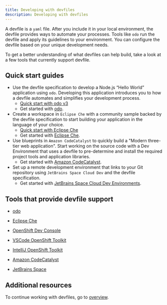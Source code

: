 ```yaml
---
title: Developing with devfiles
description: Developing with devfiles
---
```


A devfile is a `yaml` file. After you include it in your local
environment, the devfile provides ways to automate your processes. Tools
like `odo` run the devfile and apply its guidelines to your environment.
You can configure the devfile based on your unique development needs.

To get a better understanding of what devfiles can help build, take a look at a few tools that currently support devfile.

## Quick start guides

- Use the devfile specification to develop a Node.js “Hello World”
application using `odo`. Developing this application introduces you to how a devfile
automates and simplifies your development process.
    - [Quick start with odo v3](./quickstart-odo)
    - Get started with [odo](https://odo.dev/docs/user-guides/quickstart/nodejs).
- Create a workspace in `Eclipse Che` with a community sample backed by the devfile specification to start building your application in the language of your choice.
    - [Quick start with Eclipse Che](./quickstart-che)
    - Get started with [Eclipse Che](https://www.eclipse.org/che/).
- Use blueprints in `Amazon CodeCatalyst` to quickly build a "Modern three-tier web application". Start working on the source code with a Dev Environment that uses a devfile to pre-determine and install the required project tools and application libraries.
    - Get started with [Amazon CodeCatalyst](https://docs.aws.amazon.com/codecatalyst/latest/userguide/getting-started-template-project.html).
- Set up a remote development environment that links to your Git repository using `JetBrains Space Cloud Dev` and the devfile specification.
    - Get started with [JetBrains Space Cloud Dev Environments](https://blog.jetbrains.com/space/2022/10/26/get-started-with-space-dev-environments/).


## Tools that provide devfile support

- [odo](https://odo.dev/)

- [Eclipse Che](https://medium.com/eclipse-che-blog/devfile-v2-and-ide-plug-ins-in-eclipse-che-7a560ae724b1)

- [OpenShift Dev Console](https://github.com/openshift/console#openshift-console)

- [VSCode OpenShift Toolkit](https://marketplace.visualstudio.com/items?itemName=redhat.vscode-openshift-connector)

- [IntelliJ OpenShift Toolkit](https://plugins.jetbrains.com/plugin/12030-openshift-connector-by-red-hat)

- [Amazon CodeCatalyst](https://docs.aws.amazon.com/codecatalyst/latest/userguide/devenvironment.html)

- [JetBrains Space](https://blog.jetbrains.com/space/2022/05/04/space-dev-environments-support-for-rider-devfile-configuration-and-more/#devfiles)

## Additional resources

To continue working with devfiles, go to [overview](./overview).
